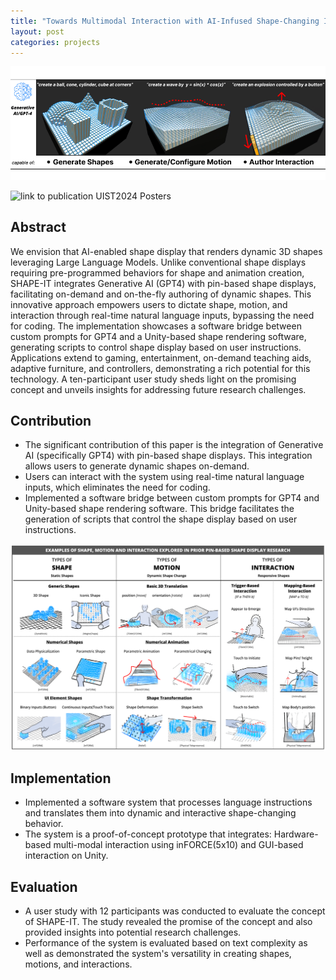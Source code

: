 ```yaml
---
title: "Towards Multimodal Interaction with AI-Infused Shape-Changing Interfaces"
layout: post
categories: projects
---
```


![SHAPE-IT Illustration](/img/SHAPE-IT.png)  <!-- Replace with an actual image from the project if available -->

![link to publication UIST2024 Posters](https://dl.acm.org/doi/abs/10.1145/3672539.3686315)


## Abstract

We envision that AI-enabled shape display that renders dynamic 3D shapes leveraging Large Language Models. Unlike conventional shape displays requiring pre-programmed behaviors for shape and animation creation, SHAPE-IT integrates Generative AI (GPT4) with pin-based shape displays, facilitating on-demand and on-the-fly authoring of dynamic shapes. This innovative approach empowers users to dictate shape, motion, and interaction through real-time natural language inputs, bypassing the need for coding. The implementation showcases a software bridge between custom prompts for GPT4 and a Unity-based shape rendering software, generating scripts to control shape display based on user instructions. Applications extend to gaming, entertainment, on-demand teaching aids, adaptive furniture, and controllers, demonstrating a rich potential for this technology. A ten-participant user study sheds light on the promising concept and unveils insights for addressing future research challenges.

## Contribution

- The significant contribution of this paper is the integration of Generative AI (specifically GPT4) with pin-based shape displays. This integration allows users to generate dynamic shapes on-demand.
- Users can interact with the system using real-time natural language inputs, which eliminates the need for coding.
- Implemented a software bridge between custom prompts for GPT4 and Unity-based shape rendering software. This bridge facilitates the generation of scripts that control the shape display based on user instructions.

![SHAPE-IT DESIGN SPACE](/img/SHAPEIT_DesignSpace.png)


## Implementation

- Implemented a software system that processes language instructions and translates them into dynamic and interactive shape-changing behavior.
- The system is a proof-of-concept prototype that integrates: Hardware-based multi-modal interaction using inFORCE(5x10) and GUI-based interaction on Unity.

## Evaluation

- A user study with 12 participants was conducted to evaluate the concept of SHAPE-IT. The study revealed the promise of the concept and also provided insights into potential research challenges.
- Performance of the system is evaluated based on text complexity as well as demonstrated the system's versatility in creating shapes, motions, and interactions.


